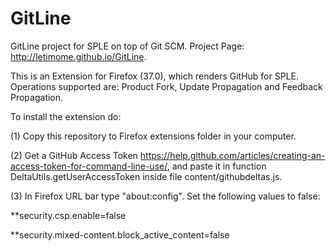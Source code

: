 # GitLine
GitLine project for SPLE on top of Git SCM. Project Page: http://letimome.github.io/GitLine.


This is an Extension for Firefox (37.0), which renders GitHub for SPLE. Operations supported are: Product Fork, Update Propagation and Feedback Propagation.

To install the extension do:

(1) Copy this repository to Firefox extensions folder in your computer.

(2) Get a GitHub Access Token https://help.github.com/articles/creating-an-access-token-for-command-line-use/, and paste it in function DeltaUtils.getUserAccessToken inside file content/githubdeltas.js.

(3) In Firefox URL bar type "about:config". Set the following values to false:

**security.csp.enable=false

**security.mixed-content.block_active_content=false

